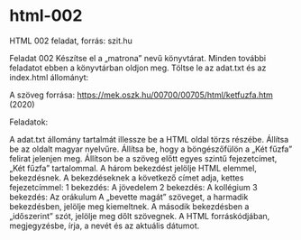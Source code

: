 # html-002
HTML 002 feladat, forrás: szit.hu


Feladat 002
Készítse el a „matrona” nevű könyvtárat.
Minden további feladatot ebben a könyvtárban oldjon meg.
Töltse le az adat.txt és az index.html állományt:


A szöveg forrása:
https://mek.oszk.hu/00700/00705/html/ketfuzfa.htm (2020)


Feladatok:

A adat.txt állomány tartalmát illessze be a HTML oldal törzs részébe.
Állítsa be az oldalt magyar nyelvűre.
Állítsa be, hogy a böngészőfülön a „Két fűzfa” felirat jelenjen meg.
Állítson be a szöveg előtt egyes szintű fejezetcímet, „Két fűzfa” tartalommal.
A három bekezdést jelölje HTML elemmel, bekezdésnek.
A bekezdéseknek a következő címet adja, kettes fejezetcímmel:
1 bekezdés: A jövedelem
2 bekezdés: A kollégium
3 bekezdés: Az orákulum
A „bevette magát” szöveget, a harmadik bekezdésben, jelölje meg kiemeltnek.
A második bekezdésben a „időszerint” szót, jelölje meg dőlt szövegnek.
A HTML forráskódjában, megjegyzésbe, írja, a nevét és az aktuális dátumot.
